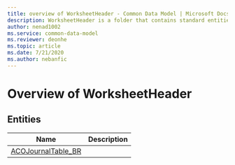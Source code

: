 ```yaml
---
title: overview of WorksheetHeader - Common Data Model | Microsoft Docs
description: WorksheetHeader is a folder that contains standard entities related to the Common Data Model.
author: nenad1002
ms.service: common-data-model
ms.reviewer: deonhe
ms.topic: article
ms.date: 7/21/2020
ms.author: nebanfic
---
```


# Overview of WorksheetHeader


## Entities

|Name|Description|
|---|---|
|[ACOJournalTable_BR](ACOJournalTable_BR.md)||
